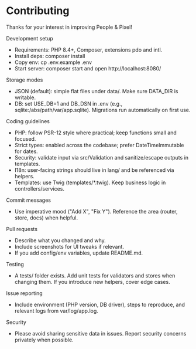 # Contributing

Thanks for your interest in improving People & Pixel!

Development setup
- Requirements: PHP 8.4+, Composer, extensions pdo and intl.
- Install deps: composer install
- Copy env: cp .env.example .env
- Start server: composer start and open http://localhost:8080/

Storage modes
- JSON (default): simple flat files under data/. Make sure DATA_DIR is writable.
- DB: set USE_DB=1 and DB_DSN in .env (e.g., sqlite:/abs/path/var/app.sqlite). Migrations run automatically on first use.

Coding guidelines
- PHP: follow PSR-12 style where practical; keep functions small and focused.
- Strict types: enabled across the codebase; prefer DateTimeImmutable for dates.
- Security: validate input via src/Validation and sanitize/escape outputs in templates.
- I18n: user-facing strings should live in lang/ and be referenced via helpers.
- Templates: use Twig (templates/*.twig). Keep business logic in controllers/services.

Commit messages
- Use imperative mood ("Add X", "Fix Y"). Reference the area (router, store, docs) when helpful.

Pull requests
- Describe what you changed and why.
- Include screenshots for UI tweaks if relevant.
- If you add config/env variables, update README.md.

Testing
- A tests/ folder exists. Add unit tests for validators and stores when changing them. If you introduce new helpers, cover edge cases.

Issue reporting
- Include environment (PHP version, DB driver), steps to reproduce, and relevant logs from var/log/app.log.

Security
- Please avoid sharing sensitive data in issues. Report security concerns privately when possible.
